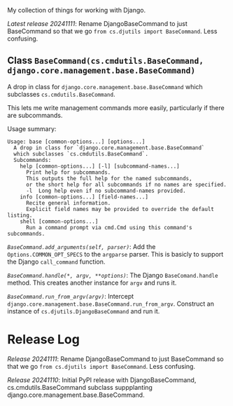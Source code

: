 My collection of things for working with Django.

*Latest release 20241111*:
Rename DjangoBaseCommand to just BaseCommand so that we go `from cs.djutils import BaseCommand`. Less confusing.

## <a name="BaseCommand"></a>Class `BaseCommand(cs.cmdutils.BaseCommand, django.core.management.base.BaseCommand)`

A drop in class for `django.core.management.base.BaseCommand`
which subclasses `cs.cmdutils.BaseCommand`.

This lets me write management commands more easily, particularly
if there are subcommands.

Usage summary:

    Usage: base [common-options...] [options...]
      A drop in class for `django.core.management.base.BaseCommand`
      which subclasses `cs.cmdutils.BaseCommand`.
      Subcommands:
        help [common-options...] [-l] [subcommand-names...]
          Print help for subcommands.
          This outputs the full help for the named subcommands,
          or the short help for all subcommands if no names are specified.
          -l  Long help even if no subcommand-names provided.
        info [common-options...] [field-names...]
          Recite general information.
          Explicit field names may be provided to override the default listing.
        shell [common-options...]
          Run a command prompt via cmd.Cmd using this command's subcommands.

*`BaseCommand.add_arguments(self, parser)`*:
Add the `Options.COMMON_OPT_SPECS` to the `argparse` parser.
This is basicly to support the Django `call_command` function.

*`BaseCommand.handle(*, argv, **options)`*:
The Django `BaseComand.handle` method.
This creates another instance for `argv` and runs it.

*`BaseCommand.run_from_argv(argv)`*:
Intercept `django.core.management.base.BaseCommand.run_from_argv`.
Construct an instance of `cs.djutils.DjangoBaseCommand` and run it.

# Release Log



*Release 20241111*:
Rename DjangoBaseCommand to just BaseCommand so that we go `from cs.djutils import BaseCommand`. Less confusing.

*Release 20241110*:
Initial PyPI release with DjangoBaseCommand, cs.cmdutils.BaseCommand subclass suppplanting django.core.management.base.BaseCommand.
